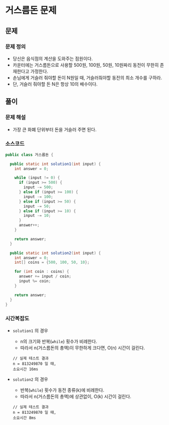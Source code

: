 # 거스름돈 문제
## 문제
### 문제 정의

- 당신은 음식점의 계산을 도와주는 점원이다.
- 카운터에는 거스름돈으로 사용할 500원, 100원, 50원, 10원짜리 동전이 무한히 존재한다고 가정한다.
- 손님에게 거슬러 줘야할 돈이 N원일 때, 거슬러줘야할 동전의 최소 개수를 구하라.
- 단, 거슬러 줘야할 돈 N은 항상 10의 배수이다.

## 풀이
### 문제 해설
- 가장 큰 화폐 단위부터 돈을 거슬러 주면 된다.

### 소스코드
```java
public class 거스름돈 {

  public static int solution1(int input) {
    int answer = 0;

    while (input != 0) {
      if (input >= 500) {
        input -= 500;
      } else if (input >= 100) {
        input -= 100;
      } else if (input >= 50) {
        input -= 50;
      } else if (input >= 10) {
        input -= 10;
      }
      answer++;
    }

    return answer;
  }

  public static int solution2(int input) {
    int answer = 0;
    int[] coins = {500, 100, 50, 10};

    for (int coin : coins) {
      answer += input / coin;
      input %= coin;
    }

    return answer;
  }
}
```

### 시간복잡도
- `solution1` 의 경우
  - n의 크기와 반복(`while`) 횟수가 비례한다.  
  - 따라서 n(거스름돈의 총액)이 무한하게 크다면, O(n) 시간이 걸린다.
  ```
  // 실제 테스트 결과
  n = 813249870 일 때,
  소요시간 16ms
  ```

- `solution2` 의 경우
  - 반복(`while`) 횟수가 동전 종류(k)에 비례한다.
  - 따라서 n(거스름돈의 총액)에 상관없이, O(k) 시간이 걸린다.
  ```
  // 실제 테스트 결과
  n = 813249870 일 때,
  소요시간 8ms
  ```